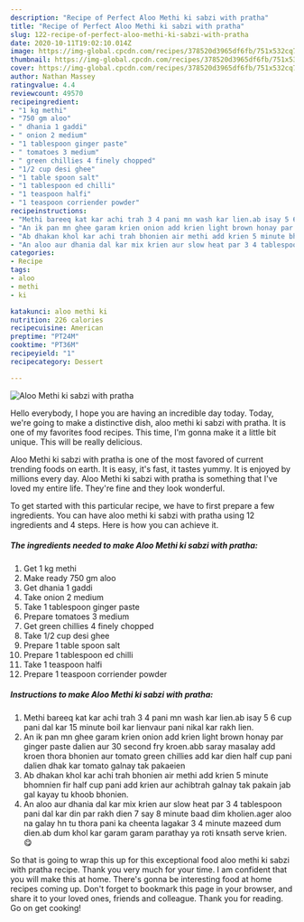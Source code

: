 ```yaml
---
description: "Recipe of Perfect Aloo Methi ki sabzi with pratha"
title: "Recipe of Perfect Aloo Methi ki sabzi with pratha"
slug: 122-recipe-of-perfect-aloo-methi-ki-sabzi-with-pratha
date: 2020-10-11T19:02:10.014Z
image: https://img-global.cpcdn.com/recipes/378520d3965df6fb/751x532cq70/aloo-methi-ki-sabzi-with-pratha-recipe-main-photo.jpg
thumbnail: https://img-global.cpcdn.com/recipes/378520d3965df6fb/751x532cq70/aloo-methi-ki-sabzi-with-pratha-recipe-main-photo.jpg
cover: https://img-global.cpcdn.com/recipes/378520d3965df6fb/751x532cq70/aloo-methi-ki-sabzi-with-pratha-recipe-main-photo.jpg
author: Nathan Massey
ratingvalue: 4.4
reviewcount: 49570
recipeingredient:
- "1 kg methi"
- "750 gm aloo"
- " dhania 1 gaddi"
- " onion 2 medium"
- "1 tablespoon ginger paste"
- " tomatoes 3 medium"
- " green chillies 4 finely chopped"
- "1/2 cup desi ghee"
- "1 table spoon salt"
- "1 tablespoon ed chilli"
- "1 teaspoon halfi"
- "1 teaspoon corriender powder"
recipeinstructions:
- "Methi bareeq kat kar achi trah 3 4 pani mn wash kar lien.ab isay 5 6 cup pani dal kar 15 minute boil kar lienvaur pani nikal kar rakh lien."
- "An ik pan mn ghee garam krien onion add krien light brown honay par ginger paste dalien aur 30 second fry kroen.abb saray masalay add kroen thora bhonien aur tomato green chillies add kar dien half cup pani dalien dhak kar tomato galnay tak pakaeien"
- "Ab dhakan khol kar achi trah bhonien air methi add krien 5 minute bhomnien fir half cup pani add krien aur achibtrah galnay tak pakain jab gal kayay tu khoob bhonien."
- "An aloo aur dhania dal kar mix krien aur slow heat par 3 4 tablespoon pani dal kar din par rakh dien 7 say 8 minute baad dim kholien.ager aloo na galay hn tu thora pani ka cheenta lagakar 3 4 minute mazeed dum dien.ab dum khol kar garam garam parathay ya roti knsath serve krien.😋"
categories:
- Recipe
tags:
- aloo
- methi
- ki

katakunci: aloo methi ki 
nutrition: 226 calories
recipecuisine: American
preptime: "PT24M"
cooktime: "PT36M"
recipeyield: "1"
recipecategory: Dessert

---
```



![Aloo Methi ki sabzi with pratha](https://img-global.cpcdn.com/recipes/378520d3965df6fb/751x532cq70/aloo-methi-ki-sabzi-with-pratha-recipe-main-photo.jpg)

Hello everybody, I hope you are having an incredible day today. Today, we're going to make a distinctive dish, aloo methi ki sabzi with pratha. It is one of my favorites food recipes. This time, I'm gonna make it a little bit unique. This will be really delicious.



Aloo Methi ki sabzi with pratha is one of the most favored of current trending foods on earth. It is easy, it's fast, it tastes yummy. It is enjoyed by millions every day. Aloo Methi ki sabzi with pratha is something that I've loved my entire life. They're fine and they look wonderful.


To get started with this particular recipe, we have to first prepare a few ingredients. You can have aloo methi ki sabzi with pratha using 12 ingredients and 4 steps. Here is how you can achieve it.

<!--inarticleads1-->

##### The ingredients needed to make Aloo Methi ki sabzi with pratha:

1. Get 1 kg methi
1. Make ready 750 gm aloo
1. Get  dhania 1 gaddi
1. Take  onion 2 medium
1. Take 1 tablespoon ginger paste
1. Prepare  tomatoes 3 medium
1. Get  green chillies 4 finely chopped
1. Take 1/2 cup desi ghee
1. Prepare 1 table spoon salt
1. Prepare 1 tablespoon ed chilli
1. Take 1 teaspoon halfi
1. Prepare 1 teaspoon corriender powder




<!--inarticleads2-->

##### Instructions to make Aloo Methi ki sabzi with pratha:

1. Methi bareeq kat kar achi trah 3 4 pani mn wash kar lien.ab isay 5 6 cup pani dal kar 15 minute boil kar lienvaur pani nikal kar rakh lien.
1. An ik pan mn ghee garam krien onion add krien light brown honay par ginger paste dalien aur 30 second fry kroen.abb saray masalay add kroen thora bhonien aur tomato green chillies add kar dien half cup pani dalien dhak kar tomato galnay tak pakaeien
1. Ab dhakan khol kar achi trah bhonien air methi add krien 5 minute bhomnien fir half cup pani add krien aur achibtrah galnay tak pakain jab gal kayay tu khoob bhonien.
1. An aloo aur dhania dal kar mix krien aur slow heat par 3 4 tablespoon pani dal kar din par rakh dien 7 say 8 minute baad dim kholien.ager aloo na galay hn tu thora pani ka cheenta lagakar 3 4 minute mazeed dum dien.ab dum khol kar garam garam parathay ya roti knsath serve krien.😋




So that is going to wrap this up for this exceptional food aloo methi ki sabzi with pratha recipe. Thank you very much for your time. I am confident that you will make this at home. There's gonna be interesting food at home recipes coming up. Don't forget to bookmark this page in your browser, and share it to your loved ones, friends and colleague. Thank you for reading. Go on get cooking!
